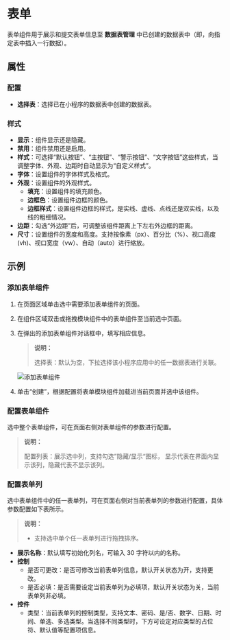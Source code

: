 # 表单

表单组件用于展示和提交表单信息至 **数据表管理** 中已创建的数据表中（即，向指定表中插入一行数据）。

## 属性

### 配置

- **选择表**：选择已在小程序的数据表中创建的数据表。

### 样式

- **显示**：组件显示还是隐藏。
- **禁用**：组件禁用还是启用。
- **样式**：可选择“默认按钮”、“主按钮”、“警示按钮”、“文字按钮”这些样式，当调整字体、外观、边距时自动显示为“自定义样式”。
- **字体**：设置组件的字体样式及格式。
- **外观**：设置组件的外观样式。
  - **填充**：设置组件的填充颜色。
  - **边框色**：设置组件边框的颜色。
  - **边框样式**：设置组件边框的样式，是实线、虚线、点线还是双实线，以及线的粗细情况。
- **边距**：勾选“外边距”后，可调整该组件距离上下左右外边框的距离。
- **尺寸**：设置组件的宽度和高度。支持按像素（px）、百分比（%）、视口高度(vh)、视口宽度（vw）、自动（auto）进行缩放。

## 示例

### 添加表单组件

1. 在页面区域单击选中需要添加表单组件的页面。
2. 在组件区域双击或拖拽模块组件中的表单组件至当前选中页面。
3. 在弹出的添加表单组件对话框中，填写相应信息。
   > **说明：**
   >
   > 选择表：默认为空，下拉选择该小程序应用中的任一数据表进行关联。

   ![添加表单组件](https://docimages.blob.core.chinacloudapi.cn/images/Kris/AppsV2/addform20201208.png)

4. 单击“创建”，根据配置将表单模块组件加载进当前页面并选中该组件。

### 配置表单组件

选中整个表单组件，可在页面右侧对表单组件的参数进行配置。
> **说明：**
>
> 配置列表：展示选中列，支持勾选”隐藏/显示“图标， 显示代表在界面内显示该列，隐藏代表不显示该列。

### 配置表单列

选中表单组件中的任一表单列，可在页面右侧对当前表单列的参数进行配置，具体参数配置如下表所示。
> **说明：**
>
>- 支持选中单个任一表单列进行拖拽排序。

- **展示名称**：默认填写初始化列名，可输入 30 字符以内的名称。
- **控制**
  - 是否可更改：是否可修改当前表单列信息，默认开关状态为开，支持更改。
  - 是否必填：是否需要设定当前表单列为必填项，默认开关状态为关，当前表单列非必填。
- **控件**
  - 类型：当前表单列的控制类型，支持文本、密码、是/否、数字、日期、时间、单选、多选类型。当选择不同类型时，下方可设定对应类型的占位符、默认值等配置项信息。
